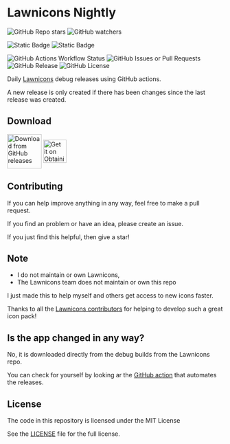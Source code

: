 # Lawnicons Nightly

![GitHub Repo stars](https://img.shields.io/github/stars/Hamster45105/lawnicons-nightly)
![GitHub watchers](https://img.shields.io/github/watchers/Hamster45105/lawnicons-nightly)

![Static Badge](https://img.shields.io/badge/GitHub%20Actions%20-8A2BE2?style=for-the-badge&logo=github&color=000000)
![Static Badge](https://img.shields.io/badge/Depandabot-8A2BE2?style=for-the-badge&logo=dependabot&color=2093c3)


![GitHub Actions Workflow Status](https://img.shields.io/github/actions/workflow/status/Hamster45105/lawnicons-nightly/daily_release.yml?branch=main&label=daily%20release)
![GitHub Issues or Pull Requests](https://img.shields.io/github/issues/Hamster45105/lawnicons-nightly)
![GitHub Release](https://img.shields.io/github/v/release/Hamster45105/lawnicons-nightly?display_name=tag&label=latest%20release)
![GitHub License](https://img.shields.io/github/license/Hamster45105/lawnicons-nightly)


Daily [Lawnicons](https://github.com/LawnchairLauncher/lawnicons/) debug releases using GitHub actions.

A new release is only created if there has been changes since the last release was created.

## Download

<a href="https://github.com/Hamster45105/lawnicons-nightly/releases">
<img src="https://user-images.githubusercontent.com/69304392/148696068-0cfea65d-b18f-4685-82b5-329a330b1c0d.png"
alt="Download from GitHub releases" align="center" height="80" /></a>

<a href="https://apps.obtainium.imranr.dev/redirect?r=obtainium://add/https://github.com/Hamster45105/lawnicons-nightly/">
<img src="https://github.com/ImranR98/Obtainium/blob/main/assets/graphics/badge_obtainium.png"
alt="Get it on Obtainium" align="center" height="54" /></a>

## Contributing
If you can help improve anything in any way, feel free to make a pull request.

If you find an problem or have an idea, please create an issue. 

If you just find this helpful, then give a star!

## Note
- I do not maintain or own Lawnicons,
- The Lawnicons team does not maintain or own this repo

I just made this to help myself and others get access to new icons faster.

Thanks to all the [Lawnicons contributors](https://github.com/LawnchairLauncher/lawnicons/graphs/contributors) for helping to develop such a great icon pack!

## Is the app changed in any way?
No, it is downloaded directly from the debug builds from the Lawnicons repo. 

You can check for yourself by looking ar the [GitHub action](/.github/workflows/daily_release.yml) that automates the releases.

## License
The code in this repository is licensed under the MIT License

See the [LICENSE](LICENSE) file for the full license.